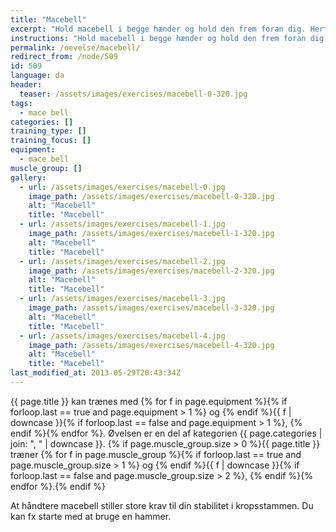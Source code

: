 ```yaml
---
title: "Macebell"
excerpt: "Hold macebell i begge hænder og hold den frem foran dig. Herfra skal du svinge den rundt om hovedet og slutte i samme position, som du startede."
instructions: "Hold macebell i begge hænder og hold den frem foran dig. Herfra skal du svinge den rundt om hovedet og slutte i samme position, som du startede."
permalink: /oevelse/macebell/
redirect_from: /node/509
id: 509
language: da
header:
  teaser: /assets/images/exercises/macebell-0-320.jpg
tags:
  - mace bell
categories: []
training_type: []
training_focus: []
equipment:
  - mace bell
muscle_group: []
gallery:
  - url: /assets/images/exercises/macebell-0.jpg
    image_path: /assets/images/exercises/macebell-0-320.jpg
    alt: "Macebell"
    title: "Macebell"
  - url: /assets/images/exercises/macebell-1.jpg
    image_path: /assets/images/exercises/macebell-1-320.jpg
    alt: "Macebell"
    title: "Macebell"
  - url: /assets/images/exercises/macebell-2.jpg
    image_path: /assets/images/exercises/macebell-2-320.jpg
    alt: "Macebell"
    title: "Macebell"
  - url: /assets/images/exercises/macebell-3.jpg
    image_path: /assets/images/exercises/macebell-3-320.jpg
    alt: "Macebell"
    title: "Macebell"
  - url: /assets/images/exercises/macebell-4.jpg
    image_path: /assets/images/exercises/macebell-4-320.jpg
    alt: "Macebell"
    title: "Macebell"
last_modified_at: 2013-05-29T20:43:34Z
---
```


{{ page.title }} kan trænes med {% for f in page.equipment %}{% if forloop.last == true and page.equipment > 1 %} og {% endif %}{{ f | downcase  }}{% if forloop.last == false and page.equipment > 1 %}, {% endif %}{% endfor %}. Øvelsen er en del af kategorien {{ page.categories | join: ", " | downcase }}. {% if page.muscle_group.size > 0 %}{{ page.title }} træner {% for f in page.muscle_group %}{% if forloop.last == true and page.muscle_group.size > 1 %} og {% endif %}{{ f | downcase }}{% if forloop.last == false and page.muscle_group.size > 2 %}, {% endif %}{% endfor %}.{% endif %}

At håndtere macebell stiller store krav til din stabilitet i kropsstammen. Du kan fx starte med at bruge en hammer.
